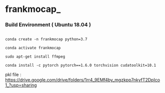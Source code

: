 # frankmocap_


### Build Environment ( Ubuntu 18.04 )

<code>
conda create -n frankmocap python=3.7
</code>
<code>
conda activate frankmocap
</code>
<code>
sudo apt-get install ffmpeg
</code>
<code>
conda install -c pytorch pytorch==1.6.0 torchvision cudatoolkit=10.1
</code>



pkl file : https://drive.google.com/drive/folders/1rr4_9EMf4by_mgzkpp7nkyfT2DpIco1_?usp=sharing
